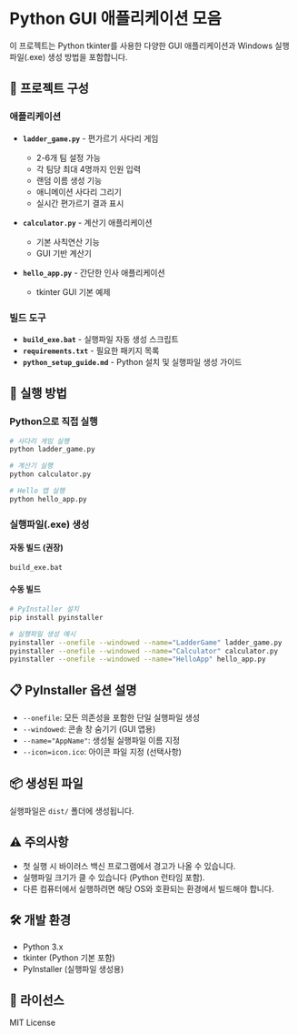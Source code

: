 # Python GUI 애플리케이션 모음

이 프로젝트는 Python tkinter를 사용한 다양한 GUI 애플리케이션과 Windows 실행파일(.exe) 생성 방법을 포함합니다.

## 📁 프로젝트 구성

### 애플리케이션
- **`ladder_game.py`** - 편가르기 사다리 게임
  - 2-6개 팀 설정 가능
  - 각 팀당 최대 4명까지 인원 입력
  - 랜덤 이름 생성 기능
  - 애니메이션 사다리 그리기
  - 실시간 편가르기 결과 표시

- **`calculator.py`** - 계산기 애플리케이션
  - 기본 사칙연산 기능
  - GUI 기반 계산기

- **`hello_app.py`** - 간단한 인사 애플리케이션
  - tkinter GUI 기본 예제

### 빌드 도구
- **`build_exe.bat`** - 실행파일 자동 생성 스크립트
- **`requirements.txt`** - 필요한 패키지 목록
- **`python_setup_guide.md`** - Python 설치 및 실행파일 생성 가이드

## 🚀 실행 방법

### Python으로 직접 실행
```bash
# 사다리 게임 실행
python ladder_game.py

# 계산기 실행
python calculator.py

# Hello 앱 실행
python hello_app.py
```

### 실행파일(.exe) 생성

#### 자동 빌드 (권장)
```bash
build_exe.bat
```

#### 수동 빌드
```bash
# PyInstaller 설치
pip install pyinstaller

# 실행파일 생성 예시
pyinstaller --onefile --windowed --name="LadderGame" ladder_game.py
pyinstaller --onefile --windowed --name="Calculator" calculator.py
pyinstaller --onefile --windowed --name="HelloApp" hello_app.py
```

## 📋 PyInstaller 옵션 설명

- `--onefile`: 모든 의존성을 포함한 단일 실행파일 생성
- `--windowed`: 콘솔 창 숨기기 (GUI 앱용)
- `--name="AppName"`: 생성될 실행파일 이름 지정
- `--icon=icon.ico`: 아이콘 파일 지정 (선택사항)

## 📦 생성된 파일

실행파일은 `dist/` 폴더에 생성됩니다.

## ⚠️ 주의사항

- 첫 실행 시 바이러스 백신 프로그램에서 경고가 나올 수 있습니다.
- 실행파일 크기가 클 수 있습니다 (Python 런타임 포함).
- 다른 컴퓨터에서 실행하려면 해당 OS와 호환되는 환경에서 빌드해야 합니다.

## 🛠️ 개발 환경

- Python 3.x
- tkinter (Python 기본 포함)
- PyInstaller (실행파일 생성용)

## 📝 라이선스

MIT License
